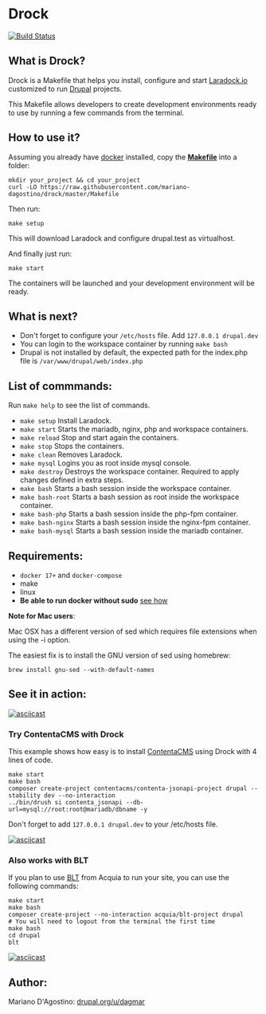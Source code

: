 # Drock

[![Build Status](https://travis-ci.org/mariano-dagostino/drock.svg?branch=master)](https://travis-ci.org/mariano-dagostino/drock)

## What is Drock?

Drock is a Makefile that helps you install, configure and start
[Laradock.io](https://github.com/laradock/laradock) customized to run
[Drupal](https://drupal.org) projects.

This Makefile allows developers to create development environments ready to
use by running a few commands from the terminal.

## How to use it?

Assuming you already have [docker](https://www.docker.com) installed, copy the
**[Makefile](https://raw.githubusercontent.com/mariano-dagostino/drock/master/Makefile)** into a folder:

```
mkdir your_project && cd your_project
curl -LO https://raw.githubusercontent.com/mariano-dagostino/drock/master/Makefile
```

Then run:

`make setup`

This will download Laradock and configure drupal.test as virtualhost.

And finally just run:

`make start`

The containers will be launched and your development environment will be ready.

## What is next?

- Don't forget to configure your `/etc/hosts` file. Add `127.0.0.1 drupal.dev`
- You can login to the workspace container by running `make bash`
- Drupal is not installed by default, the expected path for the index.php file is `/var/www/drupal/web/index.php`

## List of commmands:

Run `make help` to see the list of commands.

- `make setup`       Install Laradock.
- `make start`       Starts the mariadb, nginx, php and workspace containers.
- `make reload`      Stop and start again the containers.
- `make stop`        Stops the containers.
- `make clean`       Removes Laradock.
- `make mysql`       Logins you as root inside mysql console.
- `make destroy`     Destroys the workspace container. Required to apply changes defined in extra steps.
- `make bash`        Starts a bash session inside the workspace container.
- `make bash-root`   Starts a bash session as root inside the workspace container.
- `make bash-php`    Starts a bash session inside the php-fpm container.
- `make bash-nginx`  Starts a bash session inside the nginx-fpm container.
- `make bash-mysql`  Starts a bash session inside the mariadb container.


## Requirements:

- `docker 17+` and `docker-compose`
- make
- linux
- **Be able to run docker without sudo** [see how](https://docs.docker.com/engine/installation/linux/linux-postinstall/)

**Note for Mac users**:

Mac OSX has a different version of sed which requires file extensions when using the -i option.

The easiest fix is to install the GNU version of sed using homebrew:

`brew install gnu-sed --with-default-names`

## See it in action:

[![asciicast](https://asciinema.org/a/3tn1LeRxKMuViYCy9dubuui7F.png)](https://asciinema.org/a/3tn1LeRxKMuViYCy9dubuui7F)

### Try ContentaCMS with Drock

This example shows how easy is to install [ContentaCMS](http://www.contentacms.org/) using Drock with 4 lines of code.

```
make start
make bash
composer create-project contentacms/contenta-jsonapi-project drupal --stability dev --no-interaction
../bin/drush si contenta_jsonapi --db-url=mysql://root:root@mariadb/dbname -y
```

Don't forget to add `127.0.0.1 drupal.dev` to your /etc/hosts file.

[![asciicast](https://asciinema.org/a/oVN2iPf1ZSsob7NI95Uuz6MAx.png)](https://asciinema.org/a/oVN2iPf1ZSsob7NI95Uuz6MAx)

### Also works with BLT

If you plan to use [BLT](http://blt.readthedocs.io/en/latest/readme/creating-new-project/) from Acquia to run your site, you can use the following commands:

```
make start
make bash
composer create-project --no-interaction acquia/blt-project drupal
# You will need to logout from the terminal the first time
make bash
cd drupal
blt
```

[![asciicast](https://asciinema.org/a/a3iSaIHBqkLFs4hhOMhe7lrg6.png)](https://asciinema.org/a/a3iSaIHBqkLFs4hhOMhe7lrg6)

## Author:

Mariano D'Agostino: [drupal.org/u/dagmar](https://www.drupal.org/user/154086)
